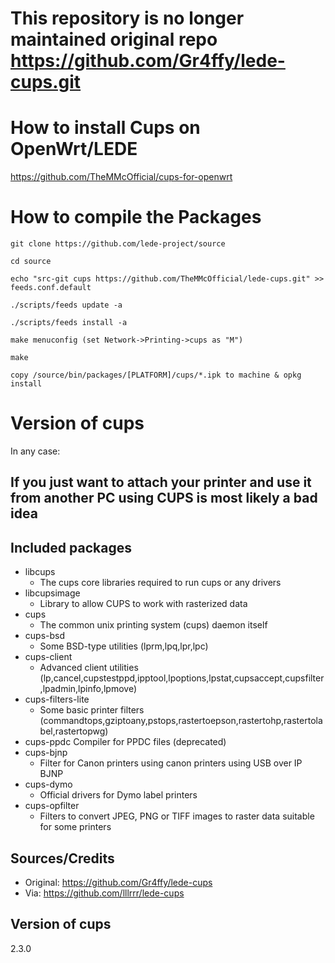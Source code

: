 # This repository is no longer maintained original repo https://github.com/Gr4ffy/lede-cups.git

# How to install Cups on OpenWrt/LEDE
https://github.com/TheMMcOfficial/cups-for-openwrt

# How to compile the Packages
```
git clone https://github.com/lede-project/source

cd source

echo "src-git cups https://github.com/TheMMcOfficial/lede-cups.git" >> feeds.conf.default

./scripts/feeds update -a

./scripts/feeds install -a

make menuconfig (set Network->Printing->cups as "M")

make

copy /source/bin/packages/[PLATFORM]/cups/*.ipk to machine & opkg install 
```
# Version of cups

In any case:
## If you just want to attach your printer and use it from another PC using CUPS is most likely a bad idea

## Included packages
* libcups
  * The cups core libraries required to run cups or any drivers
* libcupsimage
  * Library to allow CUPS to work with rasterized data
* cups
  * The common unix printing system (cups) daemon itself
* cups-bsd
  * Some BSD-type utilities (lprm,lpq,lpr,lpc)
* cups-client
  * Advanced client utilities (lp,cancel,cupstestppd,ipptool,lpoptions,lpstat,cupsaccept,cupsfilter,lpadmin,lpinfo,lpmove)
* cups-filters-lite
  * Some basic printer filters (commandtops,gziptoany,pstops,rastertoepson,rastertohp,rastertolabel,rastertopwg)
* cups-ppdc
  Compiler for PPDC files (deprecated)
* cups-bjnp
  * Filter for Canon printers using canon printers using USB over IP BJNP
* cups-dymo
  * Official drivers for Dymo label printers
* cups-opfilter
  * Filters to convert JPEG, PNG or TIFF images to raster data suitable for some printers

## Sources/Credits
* Original: https://github.com/Gr4ffy/lede-cups
* Via: https://github.com/lllrrr/lede-cups

## Version of cups
2.3.0
